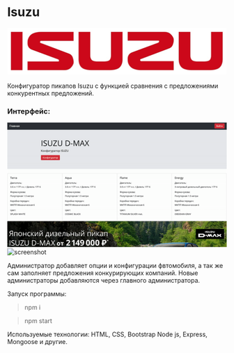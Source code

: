# Isuzu


![screenshot](readme-assets/isuzulogo.png)


Конфигуратор пикапов Isuzu c функцией сравнения с предложениями конкурентных предложений.

### Интерфейс:

![screenshot](readme-assets/screen0.gif)
![screenshot](readme-assets/screen1.gif)

Администратор добавляет опции и конфигурации фвтомобиля, а так же сам заполняет предложения конкурирующих компаний.
Новые администраторы добавляются через главного администратора.


Запуск программы: 
> npm i

> npm start


Используемые технологии: HTML, CSS, Bootstrap Node js, Express, Mongoose и другие.




